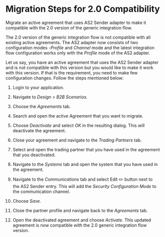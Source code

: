 <!-- loio86319603293b432b8c65880c609aa9d2 -->

<link rel="stylesheet" type="text/css" href="../css/sap-icons.css"/>

# Migration Steps for 2.0 Compatibility

Migrate an active agreement that uses AS2 Sender adapter to make it compatible with the 2.0 version of the generic integration flow.

The 2.0 version of the generic integration flow is not compatible with all existing active agreements. The AS2 adapter now consists of two configuration modes -*Profile* and *Channel* mode and the latest integration flow configuration works only with the *Profile* mode of the AS2 adapter.

Let us say, you have an active agreement that uses the AS2 Sender adapter and is not compatible with this version but you would like to make it work with this version. If that is the requirement, you need to make few configuration changes. Follow the steps mentioned below:

1.  Login to your application.

2.  Navigate to *Design* \> *B2B Scenarios*.
3.  Choose the *Agreements* tab.
4.  Search and open the active Agreement that you want to migrate.
5.  Choose *Deactivate* and select *OK* in the resulting dialog. This will deactivate the agreement.
6.  Close your agreement and navigate to the *Trading Partners* tab.
7.  Select and open the trading partner that you have used in the agreement that you deactivated.
8.  Navigate to the *Systems* tab and open the system that you have used in the agreement.
9.  Navigate to the *Communications* tab and select Edit :pencil2: button next to the AS2 Sender entry. This will add the *Security Configuration Mode* to the communication channel.
10. Choose *Save*.
11. Close the partner profile and navigate back to the *Agreements* tab.
12. Open the deactivated agreement and choose *Activate*. This updated agreement is now compatible with the 2.0 generic integration flow version.


